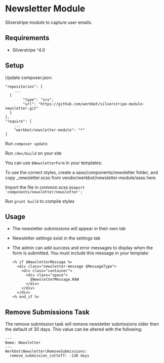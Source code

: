 # Newsletter Module
Silverstripe module to capture user emails.
## Requirements
- Silverstripe ^4.0

## Setup
Update composer.json:

	"repositories": [
		...
      {
	        "type": "vcs",
	        "url": "https://github.com/werkbot/silverstripe-module-newsletter.git"
	  }
	],
	"require": [
		...
		"werkbot/newsletter-module": "*"
	]

Run `composer update`

Run `/dev/build` on your site

You can use `$NewsletterForm` in your templates:

To use the correct styles, create a sass/components/newsletter folder, and copy _newsletter.scss from vendor/werkbot/newsletter-module/sass here

Import the file in common.scss `@import 'components/newsletter/newsletter';`

Run `grunt build` to compile styles

## Usage
- The newsletter submissions will appear in their own tab
- Newsletter settings exist in the settings tab
- The admin can add success and error messages to display when the form is submitted. You must include this message in your template:

      <% if $NewsletterMessage %>
        <div class="newsletter-message $MessageType">
          <div class="container">
            <div class="space">
              $NewsletterMessage.RAW
            </div>
          </div>
        </div>
      <% end_if %>

## Remove Submissions Task
The remove submission task will remove newsletter submissions older then the default of 30 days. 
This value can be altered with the following:
```
---
Name: Newsletter
---
Werkbot\Newsletter\RemoveSubmissions:
  remove_submission_cuttoff: -130 days
```
